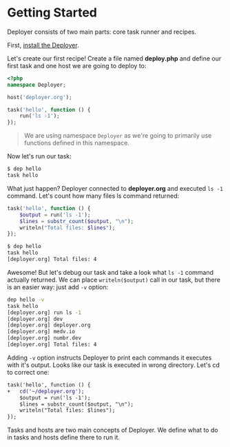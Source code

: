 # Getting Started

Deployer consists of two main parts: core task runner and recipes.

First, [install the Deployer](installation.md). 

Let's create our first recipe! Create a file named **deploy.php** and define our 
first task and one host we are going to deploy to:

```php
<?php
namespace Deployer;

host('deployer.org');

task('hello', function () {
    run('ls -1');
});
```

> We are using namespace `Deployer` as we're going to primarily use functions
> defined in this namespace. 


Now let's run our task:

```bash
$ dep hello
task hello
```

What just happen? Deployer connected to **deployer.org** and executed `ls -1` 
command. Let's count how many files ls command returned:

```php
task('hello', function () {
    $output = run('ls -1');
    $lines = substr_count($output, "\n");
    writeln("Total files: $lines");
});
```

```bash
$ dep hello
task hello
[deployer.org] Total files: 4
```

Awesome! But let's debug our task and take a look what `ls -1` command actually 
returned. We can place `writeln($output)` call in our task, but there is an 
easier way: just add `-v` option:

```bash
dep hello -v
task hello
[deployer.org] run ls -1
[deployer.org] dev
[deployer.org] deployer.org
[deployer.org] medv.io
[deployer.org] numbr.dev
[deployer.org] Total files: 4
```

Adding `-v` option instructs Deployer to print each commands it executes with 
it's output. Looks like our task is executed in wrong directory. Let's cd to
correct one:

```diff
task('hello', function () {
+   cd('~/deployer.org');
    $output = run('ls -1');
    $lines = substr_count($output, "\n");
    writeln("Total files: $lines");
});
```

Tasks and hosts are two main concepts of Deployer. We define what to do in tasks
and hosts define there to run it.
